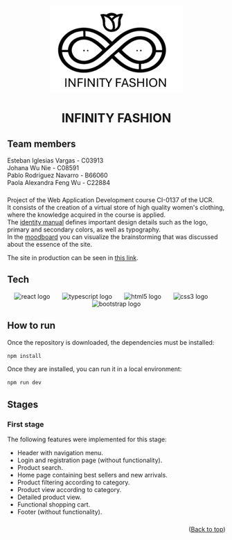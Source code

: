 <a id="readme-top"></a>

<div align="center">
  <img height="200" src="https://raw.githubusercontent.com/EstebanUCR/Infinity_Fashion/refs/heads/stage1Project/infinity_fashion/src/assets/Home/logo.png"  />
</div>

###

<h1 align="center">INFINITY FASHION</h1>

###

## Team members
Esteban Iglesias Vargas - C03913<br>
Johana Wu Nie - C08591<br>
Pablo Rodríguez Navarro - B66060<br>
Paola Alexandra Feng Wu - C22884<br>

###

Project of the Web Application Development course CI-0137 of the UCR.<br>
It consists of the creation of a virtual store of high quality women's clothing, where the knowledge acquired in the course is applied.<br>
The [identity manual](https://drive.google.com/file/d/1wuHNlB9XpuQO-Sg6PUW5JpCMAIztyfyt/view?usp=sharing) defines important design details such as the logo, primary and secondary colors, as well as typography.<br>
In the [moodboard](https://miro.com/welcomeonboard/YVJYdEhocWNNUktjNHFnUDFlVFEyd2xUUTRKTWtISXUzR1kzMDQyZ3FET2xNaUVIZlJKVWgzaWJDMDFYV1VrcXwzNDU4NzY0NTI0ODk1NjQ1ODQ0fDI=?share_link_id=804363808267) you can visualize the brainstorming that was discussed about the essence of the site.

The site in production can be seen in [this link](https://extraordinary-douhua-fdc1a5.netlify.app/).

###

## Tech
<div align="center">
  <img src="https://cdn.jsdelivr.net/gh/devicons/devicon/icons/react/react-original.svg" height="40" alt="react logo"  />
  <img width="20" />
  <img src="https://cdn.jsdelivr.net/gh/devicons/devicon/icons/typescript/typescript-original.svg" height="40" alt="typescript logo"  />
  <img width="20" />
  <img src="https://cdn.jsdelivr.net/gh/devicons/devicon/icons/html5/html5-original.svg" height="40" alt="html5 logo"  />
  <img width="20" />
  <img src="https://cdn.jsdelivr.net/gh/devicons/devicon/icons/css3/css3-original.svg" height="40" alt="css3 logo"  />
  <img width="20" />
  <img src="https://cdn.jsdelivr.net/gh/devicons/devicon/icons/bootstrap/bootstrap-original.svg" height="40" alt="bootstrap logo"  />
</div>

###

## How to run

Once the repository is downloaded, the dependencies must be installed:
```sh
npm install
```

Once they are installed, you can run it in a local environment:
```sh
npm run dev
```

###

## Stages

### First stage
The following features were implemented for this stage:
* Header with navigation menu.
* Login and registration page (without functionality).
* Product search.
* Home page containing best sellers and new arrivals.
* Product filtering according to category.
* Product view according to category.
* Detailed product view.
* Functional shopping cart.
* Footer (without functionality).

###

<p align="right">(<a href="#readme-top">Back to top</a>)</p>